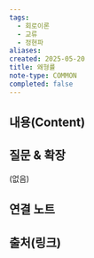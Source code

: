 ```yaml
---
tags:
  - 회로이론
  - 교류
  - 정현파
aliases: 
created: 2025-05-20
title: 왜형률
note-type: COMMON
completed: false
---
```


## 내용(Content)


## 질문 & 확장

(없음)

## 연결 노트

## 출처(링크)

